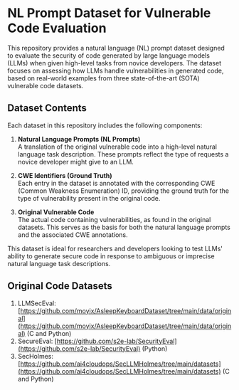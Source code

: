 # NL Prompt Dataset for Vulnerable Code Evaluation

This repository provides a natural language (NL) prompt dataset designed to evaluate the security of code generated by large language models (LLMs) when given high-level tasks from novice developers. The dataset focuses on assessing how LLMs handle vulnerabilities in generated code, based on real-world examples from three state-of-the-art (SOTA) vulnerable code datasets.

## Dataset Contents

Each dataset in this repository includes the following components:

1. **Natural Language Prompts (NL Prompts)**  
   A translation of the original vulnerable code into a high-level natural language task description. These prompts reflect the type of requests a novice developer might give to an LLM.

2. **CWE Identifiers (Ground Truth)**  
   Each entry in the dataset is annotated with the corresponding CWE (Common Weakness Enumeration) ID, providing the ground truth for the type of vulnerability present in the original code.

3. **Original Vulnerable Code**  
   The actual code containing vulnerabilities, as found in the original datasets. This serves as the basis for both the natural language prompts and the associated CWE annotations.

This dataset is ideal for researchers and developers looking to test LLMs' ability to generate secure code in response to ambiguous or imprecise natural language task descriptions.

## Original Code Datasets

1. LLMSecEval: [https://github.com/moyix/AsleepKeyboardDataset/tree/main/data/original](https://github.com/moyix/AsleepKeyboardDataset/tree/main/data/original) (C and Python)  
2. SecureEval: [https://github.com/s2e-lab/SecurityEval](https://github.com/s2e-lab/SecurityEval) (Python)  
3. SecHolmes: [https://github.com/ai4cloudops/SecLLMHolmes/tree/main/datasets](https://github.com/ai4cloudops/SecLLMHolmes/tree/main/datasets) (C and Python)
